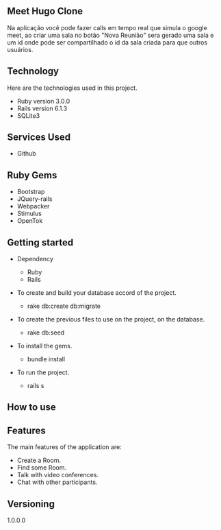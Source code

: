 
## Meet Hugo Clone
Na aplicação você pode fazer calls em tempo real que simula o google meet, ao criar uma sala no botão "Nova Reunião" sera gerado uma sala e um id onde pode ser compartilhado o id da sala criada para que outros usuários.


## Technology 

Here are the technologies used in this project.

* Ruby version  3.0.0
* Rails version 6.1.3
* SQLite3

## Services Used

* Github

## Ruby Gems

* Bootstrap
* JQuery-rails
* Webpacker
* Stimulus
* OpenTok


## Getting started

* Dependency
  - Ruby  
  - Rails

* To create and build your database accord of the project.
  - rake db:create db:migrate
  
* To create the previous files to use on the project, on the database.
  - rake db:seed
  
* To install the gems.
  - bundle install
  
* To run the project.
  - rails s

## How to use

## Features

The main features of the application are:
 - Create a Room.
 - Find some Room.
 - Talk with video conferences.
 - Chat with other participants.


  ## Versioning

  1.0.0.0
